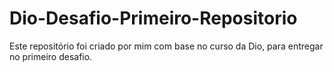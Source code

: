# Dio-Desafio-Primeiro-Repositorio

Este repositório foi criado por mim com base no curso da Dio, para entregar no primeiro desafio.
